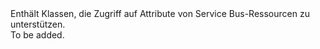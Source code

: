 <Namespace Name="Microsoft.Azure.Management.ServiceBus.Models">
  <Docs>
    <summary>Enthält Klassen, die Zugriff auf Attribute von Service Bus-Ressourcen zu unterstützen.</summary> 
    <remarks>To be added.</remarks>
  </Docs>
</Namespace>
